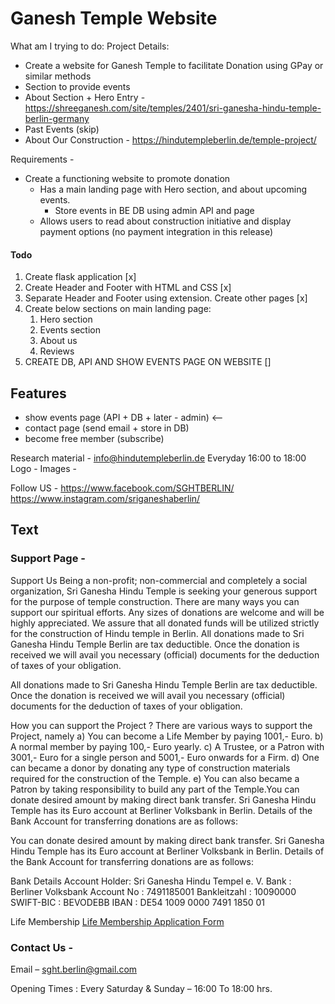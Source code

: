 # Ganesh Temple Website
What am I trying to do:
Project Details:
- Create a website for Ganesh Temple to facilitate Donation using GPay or similar methods
- Section to provide events
- About Section + Hero Entry - https://shreeganesh.com/site/temples/2401/sri-ganesha-hindu-temple-berlin-germany
- Past Events (skip)
- About Our Construction - https://hindutempleberlin.de/temple-project/

Requirements - 

- Create a functioning website to promote donation
  - Has a main landing page with Hero section, and about upcoming events. 
    - Store events in BE DB using admin API and page
  - Allows users to read about construction initiative and display payment options (no payment integration in this release)
    

#### Todo 
1. Create flask application [x]
2. Create Header and Footer with HTML and CSS [x]
3. Separate Header and Footer using extension. Create other pages [x]
4. Create below sections on main landing page:
   1.  Hero section 
   2.  Events section
   3.  About us
   4.  Reviews
5. CREATE DB, API AND SHOW EVENTS PAGE ON WEBSITE []
## Features
- show events page (API + DB + later - admin) <--
- contact page (send email + store in DB)
- become free member (subscribe)

Research material -
info@hindutempleberlin.de 
Everyday 16:00 to 18:00
Logo - 
Images - 

Follow US - 
https://www.facebook.com/SGHTBERLIN/
https://www.instagram.com/sriganeshaberlin/

## Text 
### Support Page - 
Support Us 
Being a non-profit; non-commercial and completely a social organization, Sri Ganesha Hindu Temple is seeking your generous support for the purpose of temple construction. There are many ways you can support our spiritual efforts. Any sizes of donations are welcome and will be highly appreciated. We assure that all donated funds will be utilized strictly for the construction of Hindu temple in Berlin.
All donations made to Sri Ganesha Hindu Temple Berlin are tax deductible. Once the donation is received we will avail you necessary (official) documents for the deduction of taxes of your obligation.

All donations made to Sri Ganesha Hindu Temple Berlin are tax deductible. Once the donation is received we will avail you necessary (official) documents for the deduction of taxes of your obligation.

How you can support the Project ?
There are various ways to support the Project, namely
a) You can become a Life Member by paying 1001,- Euro.
b) A normal member by paying 100,- Euro yearly.
c) A Trustee, or a Patron with 3001,- Euro for a single person and 5001,- Euro onwards for a Firm.
d) One can became a donor by donating any type of construction materials required for the construction of the Temple.
e) You can also became a Patron by taking responsibility to build any part of the Temple.You can donate desired amount by making direct bank transfer. Sri Ganesha Hindu Temple has its Euro account at Berliner Volksbank in Berlin. Details of the Bank Account for transferring donations are as follows:

You can donate desired amount by making direct bank transfer. Sri Ganesha Hindu Temple has its Euro account at Berliner Volksbank in Berlin. Details of the Bank Account for transferring donations are as follows:

Bank Details
Account Holder: Sri Ganesha Hindu Tempel e. V.
Bank : Berliner Volksbank 
Account No : 7491185001
Bankleitzahl : 10090000
SWIFT-BIC : BEVODEBB
IBAN : DE54 1009 0000 7491 1850 01

Life Membership
[Life Membership Application Form](https://www.hindutempleberlin.de/wp-content/uploads/2022/02/SGHT-Membership-application-form_2022.pdf)

### Contact Us - 

Email –  sght.berlin@gmail.com

Opening Times :
Every Saturday & Sunday – 16:00 To 18:00 hrs.